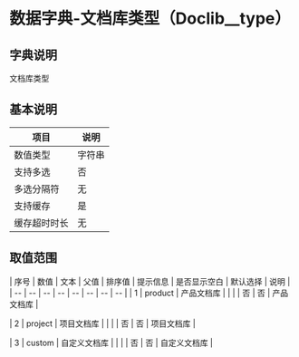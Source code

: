 # 数据字典-文档库类型（Doclib__type）
## 字典说明
文档库类型

## 基本说明
| 项目 | 说明 |
| -- | -- |
| 数值类型 | 字符串 |
| 支持多选 | 否 |
| 多选分隔符 | 无 |
| 支持缓存 | 是 |
| 缓存超时时长 | 无 |

## 取值范围
| 序号 | 数值 | 文本 | 父值 | 排序值 | 提示信息 | 是否显示空白 | 默认选择 | 说明 |
| -- | -- | -- | -- | -- | -- | -- | -- |
| 1 | product | 产品文档库 |  |  |  | 否 | 否 | 产品文档库 |

| 2 | project | 项目文档库 |  |  |  | 否 | 否 | 项目文档库 |

| 3 | custom | 自定义文档库 |  |  |  | 否 | 否 | 自定义文档库 |


